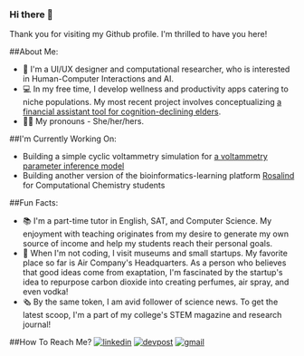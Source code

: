 ### Hi there 👋

Thank you for visiting my Github profile. I'm thrilled to have you here!

##About Me:
- 🔬 I'm a UI/UX designer and computational researcher, who is interested in Human-Computer Interactions and AI.
- 💻 In my free time, I develop wellness and productivity apps catering to niche populations. My most recent project involves conceptualizing [a financial assistant tool for cognition-declining elders](https://devpost.com/software/finnacle-16vxg2). 
- 👩🏻 My pronouns - She/her/hers.

##I'm Currently Working On:
- Building a simple cyclic voltammetry simulation for [a voltammetry parameter inference model](https://github.com/mellieho9/Voltammogram-Parameter-Inference) 
- Building another version of the bioinformatics-learning platform [Rosalind](https://rosalind.info/problems/locations/) for Computational Chemistry students

##Fun Facts:
- 📚 I'm a part-time tutor in English, SAT, and Computer Science. My enjoyment with teaching originates from my desire to generate my own source of income and help my students reach their personal goals.
- 🔭 When I'm not coding, I visit museums and small startups. My favorite place so far is Air Company's Headquarters. As a person who believes that good ideas come from exaptation, I'm fascinated by the startup's idea to repurpose carbon dioxide into creating perfumes, air spray, and even vodka!
- 🗞 By the same token, I am avid follower of science news. To get the latest scoop, I'm a part of my college's STEM magazine and research journal!

##How To Reach Me?
[![linkedin](https://img.shields.io/badge/LinkedIn-0A66C2?style=for-the-badge&logo=LinkedIn&logoColor=white)](https://www.linkedin.com/in/ngan-ho-3027461a4/)
[![devpost](https://img.shields.io/badge/Devpost-0078D7?style=for-the-badge&logo=Devpost&logoColor=white)](https://devpost.com/melioraho9?ref_content=user-portfolio&ref_feature=portfolio&ref_medium=global-nav)
[![gmail](https://img.shields.io/badge/Gmail-EA4335?style=for-the-badge&logo=Gmail&logoColor=white)](mailto:nho10@fordham.edu)
